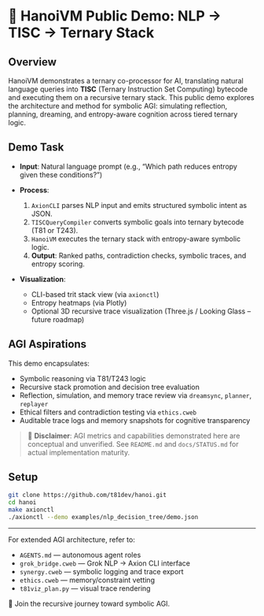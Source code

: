 # 🤖 HanoiVM Public Demo: NLP → TISC → Ternary Stack

## Overview

HanoiVM demonstrates a ternary co-processor for AI, translating natural language queries into **TISC** (Ternary Instruction Set Computing) bytecode and executing them on a recursive ternary stack. This public demo explores the architecture and method for symbolic AGI: simulating reflection, planning, dreaming, and entropy-aware cognition across tiered ternary logic.

## Demo Task

* **Input**: Natural language prompt (e.g., “Which path reduces entropy given these conditions?”)
* **Process**:

  1. `AxionCLI` parses NLP input and emits structured symbolic intent as JSON.
  2. `TISCQueryCompiler` converts symbolic goals into ternary bytecode (T81 or T243).
  3. `HanoiVM` executes the ternary stack with entropy-aware symbolic logic.
  4. **Output**: Ranked paths, contradiction checks, symbolic traces, and entropy scoring.
* **Visualization**:

  * CLI-based trit stack view (via `axionctl`)
  * Entropy heatmaps (via Plotly)
  * Optional 3D recursive trace visualization (Three.js / Looking Glass – future roadmap)

## AGI Aspirations

This demo encapsulates:

* Symbolic reasoning via T81/T243 logic
* Recursive stack promotion and decision tree evaluation
* Reflection, simulation, and memory trace review via `dreamsync`, `planner`, `replayer`
* Ethical filters and contradiction testing via `ethics.cweb`
* Auditable trace logs and memory snapshots for cognitive transparency

> 🛑 **Disclaimer**: AGI metrics and capabilities demonstrated here are conceptual and unverified. See `README.md` and `docs/STATUS.md` for actual implementation maturity.

## Setup

```bash
git clone https://github.com/t81dev/hanoi.git
cd hanoi
make axionctl
./axionctl --demo examples/nlp_decision_tree/demo.json
```

---

For extended AGI architecture, refer to:

* `AGENTS.md` — autonomous agent roles
* `grok_bridge.cweb` — Grok NLP → Axion CLI interface
* `synergy.cweb` — symbolic logging and trace export
* `ethics.cweb` — memory/constraint vetting
* `t81viz_plan.py` — visual trace rendering

🧠 Join the recursive journey toward symbolic AGI.
